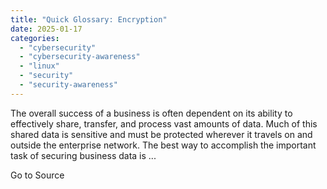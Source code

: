 ```yaml
---
title: "Quick Glossary: Encryption"
date: 2025-01-17
categories: 
  - "cybersecurity"
  - "cybersecurity-awareness"
  - "linux"
  - "security"
  - "security-awareness"
---
```


The overall success of a business is often dependent on its ability to effectively share, transfer, and process vast amounts of data. Much of this shared data is sensitive and must be protected wherever it travels on and outside the enterprise network. The best way to accomplish the important task of securing business data is ...

Go to Source
